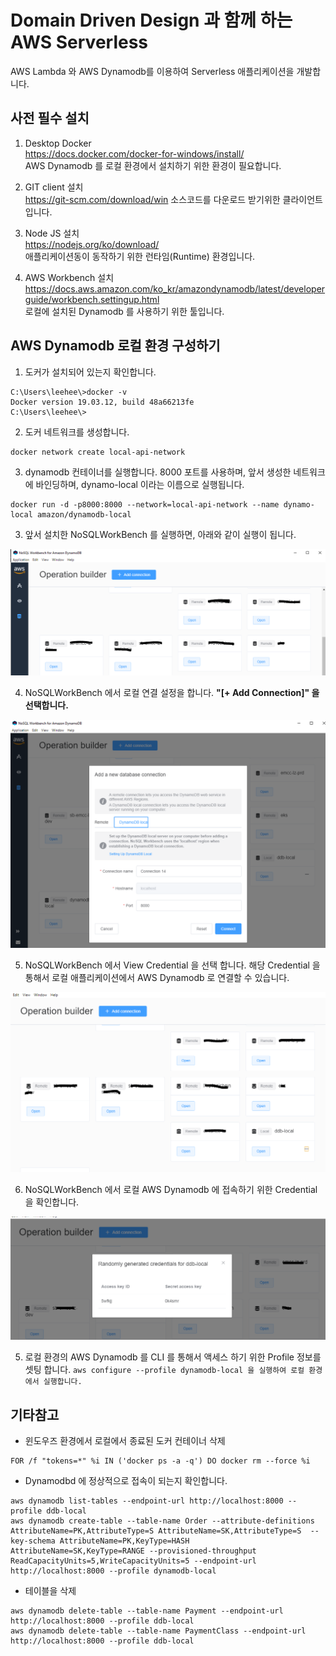 # Domain Driven Design 과 함께 하는 AWS Serverless 
AWS Lambda 와 AWS Dynamodb를 이용하여 Serverless 애플리케이션을 개발합니다.

## 사전 필수 설치
1. Desktop Docker  
https://docs.docker.com/docker-for-windows/install/  
AWS Dynamodb 를 로컬 환경에서 설치하기 위한 환경이 필요합니다.

2. GIT client 설치  
https://git-scm.com/download/win
소스코드를 다운로드 받기위한 클라이언트 입니다.  

3. Node JS 설치  
https://nodejs.org/ko/download/  
애플리케이션동이 동작하기 위한 런타임(Runtime) 환경입니다.

4. AWS Workbench 설치
https://docs.aws.amazon.com/ko_kr/amazondynamodb/latest/developerguide/workbench.settingup.html  
로컬에 설치된 Dynamodb 를 사용하기 위한 툴입니다.


## AWS Dynamodb 로컬 환경 구성하기
1. 도커가 설치되어 있는지 확인합니다.
```
C:\Users\leehee\>docker -v
Docker version 19.03.12, build 48a66213fe
C:\Users\leehee\>
```
2. 도커 네트워크를 생성합니다.
```
docker network create local-api-network
```

3. dynamodb 컨테이너를 실행합니다. 8000 포트를 사용하며, 앞서 생성한 네트워크에 바인딩하며, dynamo-local 이라는 이름으로 실행됩니다.
```
docker run -d -p8000:8000 --network=local-api-network --name dynamo-local amazon/dynamodb-local
```
   
3. 앞서 설치한 NoSQLWorkBench 를 실행하면, 아래와 같이 실행이 됩니다.

<img src="./images/워크벤츠실행.PNG">

4. NoSQLWorkBench 에서 로컬 연결 설정을 합니다. **"[+ Add Connection]" 을 선택합니다.**
 
<img src="./images/워크벤츠에서로컬연결.PNG">

5. NoSQLWorkBench 에서 View Credential 을 선택 합니다. 해당 Credential 을 통해서 로컬 애플리케이션에서 AWS Dynamodb 로 연결할 수 있습니다.
 
<img src="./images/워크벤츠에서프로파일보기.PNG">

6. NoSQLWorkBench 에서 로컬 AWS Dynamodb 에 접속하기 위한 Credential 을 확인합니다.
 
<img src="./images/크레덴셜확인.PNG">

5. 로컬 환경의 AWS Dynamodb 를 CLI 를 통해서 액세스 하기 위한 Profile 정보를 셋팅 합니다.
```aws configure --profile dynamodb-local 을 실행하여 로컬 환경에서 실행합니다.```

## 기타참고
- 윈도우즈 환경에서 로컬에서 종료된 도커 컨테이너 삭제
```
FOR /f "tokens=*" %i IN ('docker ps -a -q') DO docker rm --force %i
```

- Dynamodbd 에 정상적으로 접속이 되는지 확인합니다.
```
aws dynamodb list-tables --endpoint-url http://localhost:8000 --profile ddb-local
aws dynamodb create-table --table-name Order --attribute-definitions AttributeName=PK,AttributeType=S AttributeName=SK,AttributeType=S  --key-schema AttributeName=PK,KeyType=HASH AttributeName=SK,KeyType=RANGE --provisioned-throughput ReadCapacityUnits=5,WriteCapacityUnits=5 --endpoint-url http://localhost:8000 --profile dynamodb-local 

```

- 테이블을 삭제   
```
aws dynamodb delete-table --table-name Payment --endpoint-url http://localhost:8000 --profile ddb-local
aws dynamodb delete-table --table-name PaymentClass --endpoint-url http://localhost:8000 --profile ddb-local
```

